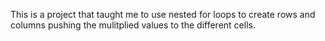 This is a project that taught me to use nested for loops to create rows and columns pushing the mulitplied values to the different cells. 
